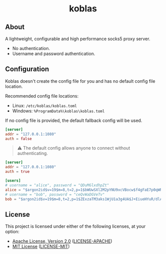 <h1 align="center">koblas</h1>

## About

A lightweight, configurable and high performance socks5 proxy server.

* No authentication.
* Username and password authentication.

## Configuration

Koblas doesn't create the config file for you and has no default config file location.

Recommended config file locations:

* Linux: `/etc/koblas/koblas.toml`
* Windows: `%ProgramData%\koblas\koblas.toml`

If no config file is provided, the default fallback config will be used.

```toml
[server]
addr = "127.0.0.1:1080"
auth = false
```

> :warning: The default config allows anyone to connect without authenticating.

```toml
[server]
addr = "127.0.0.1:1080"
auth = true

[users]
# username = "alice", password = "QDuMGlxdhpZt"
alice = "$argon2id$v=19$m=8,t=2,p=1$bWUwSXl2M2pYNU9xcVBocw$f4gFaE7p0qWRKw"
# username = "bob", password = "ceQvWaDGVeTv"
bob = "$argon2id$v=19$m=8,t=2,p=1$ZExzaTM3aks1WjU1a3g4UA$J+EiueHYuR/dlA"
```

## License

This project is licensed under either of the following licenses, at your option:

* [Apache License, Version 2.0](https://www.apache.org/licenses/LICENSE-2.0)
  ([LICENSE-APACHE](https://github.com/ynuwenhof/koblas/blob/main/LICENSE-APACHE))
* [MIT License](https://opensource.org/licenses/MIT)
  ([LICENSE-MIT](https://github.com/ynuwenhof/koblas/blob/main/LICENSE-MIT))
